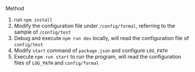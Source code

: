 Method
1. run `npm install`
2. Modify the configuration file under `/config/formal`, referring to the sample of  `/config/test`
3. Debug and execute `npm run dev` locally, will read the configuration file of `config/test`
4. Modify `start` command of `package.json` and configure `LOG_PATH`
5. Execute `npm run start` to run the program, will read the configuration files of `LOG_PATH` and `config/formal`
